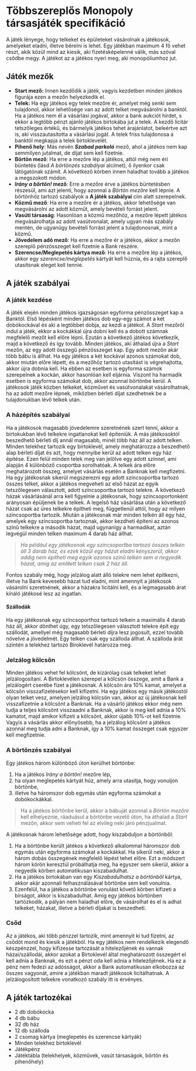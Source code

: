 # Többszereplős Monopoly társasjáték specifikáció

A játék lényege, hogy telkeket és épületeket vásárolnak a játékosok, amelyeket eladni, illetve bérelni is lehet. Egy játékban maximum 4 fő vehet részt, akik közül mind az kiesik, aki fizetésképelenné válik, más szóval csődbe megy. A játékot az a játékos nyeri meg, aki monopóliumhoz jut.

## Játék mezők
- **Start mező:** Innen kezdődik a játék, vagyis kezdetben minden játékos figurája ezen a mezőn helyezkedik el.
- **Telek:** Ha egy játékos egy telek mezőre ér, amelyet még senki sem tulajdonol, akkor lehetősége van az adott telket megvásárolni a banktól. Ha a játékos nem él a vásárlási jogával, akkor a bank aukciót hirdet, s ekkor a legtöbb pénzt ajánló játékos birtokába jut a telek. A kezdő licitár tetszőleges értékű, és bármelyik játékos tehet árajánlatot, beleértve azt is, aki visszautasította a vásárlási jogát.  A telek friss tulajdonosa a banktól megkapja a telek birtoklevelét.
- **Pihenő hely**: Más nevén **_Szabad parkoló_** mező, ahol a játékos nem kap semmilyen jutalmat, de díjat sem kell fizetnie.
- **Börtön mező**: Ha erre a mezőre lép a játékos, attól még nem éri büntetés (lásd _A börtönzés szabályai_ alcímet), ő ilyenkor csak látógatónak számít. A következő körben innen haladhat tovább a játékos a megszokott módon.
- **_Irány a börtön!_ mező**: Erre a mezőre érve a játékos büntetésben részesül, ami azt jelenti, hogy azonnal a _Börtön mezőre_ kell lépnie. A börtönhöz tartozó szabályok a **A játék szabályai** cím alatt szerepelnek.
- **Közmű mező**: Ha erre a mezőre ér a játékos, akkor lehetősége van megvásárolni az adott közműt, amely bevételi forrást jelent.
- **Vasúti társaság**: Hasonlóan a közmű mezőhöz, a mezőre lépett játékos megvásárolhatja az adott vasútvonalat, amely ugyan más szabály mentén, de ugyanúgy bevételi forrást jelent a tulajdonosnak, mint a közmű.
- **Jövedelem adó mező**: Ha erre a mezőre ér a játékos, akkor a mezőn szereplő pénzösszeget kell fizetnie a Bank részére.
- **Szerencse/Meglepetés kártya mező**: Ha erre a mezőre lép a játékos, akkor egy _szerencse/meglepetés_ kártyát kell húznia, és a rajta szereplő utasítsnak eleget kell tennie.

## A játék szabályai

### A játék kezdése
A játék elején minden játékos igazságosan egyforma pénzösszeget kap a Banktól. Első lépésként minden játékos dob egy-egy számot a két dobókockával és aki a legtöbbet dobja, az kezdi a játékot. A _Start_ mezőről indul a játék, ekkor a kockákkal újra dobni kell és a dobott számnak megfelelő mezőt kell előre lépni. Ezután a következő játékos következik, majd a következő és így tovább. Minden játékos, aki áthalad újra a _Start_ mezőn, az egy adott összegű pénzösszeget kap. Egy adott mezőn akár több bábu is állhat. Ha egy játékos a két kockával azonos számokat dob, akkor miután előre lépett, és a mezőhöz tartozó utasítást is végrehajtotta, akkor újra dobnia kell. Ha ebben az esetben is egyforma számok szerepelnek a kockán, akkor hasonlóan kell eljárnia. Viszont ha harmadik esetben is egyforma számokat dob, akkor azonnal börtönbe kerül. A játékosok játék közben telkeket, közművet és vasútvonalakat vásárolhatnak, ha az adott mezőre lépnek, miközben bérleti díjat szedhetnek be a tulajdonukban lévő telkek után.

### A házépítés szabályai
Ha a játékosok magasabb jövedelemre szeretnének szert tenni, akkor a birtokukban lévő telkekre ingatlanokat kell építeniük. A más játékosoktól beszedhető bérleti díj annál magasabb, minél több ház áll az adott telken. Minden telekhez tartozik egy birtoklevél, amely meghatározza a beszedhető alap bérleti díjat és azt, hogy mennyibe kerül az adott telken egy ház építése. Ezen felül minden telek meg van jelölve egy adott színnel, ami alapján 4 különböző csoportba sorolhatóak. A telkek ára előre meghatározott összeg, amelyet vásárlás esetén a Banknak kell megfizetni. Ha egy játékosnak sikerül megszerezni egy adott színcsoportba tartozó összes telket, akkor a játékos megveheti az első házat az egyik tetszőlegesen választott, adott színcsoportba tartozó telekre. A következő házak vásárlásánál arra kell figyelnie a játékosnak, hogy színcsoportonként arányosan épüljenek be a telkek. A legelső ház vásárlása után a következő házat csak az üres telkekre építheti meg, függetlenül attól, hogy az milyen színcsoportba tartozik. Miután a játékosnak már minden telkén áll egy ház, amelyek egy színcsoportba tartoznak, akkor kezdheti építeni az azonos színű telkekre a második házat, majd ugynanígy a harmadikat, aztán legvégül minden telken maximum 4 darab ház állhat.
> *Ha például egy játékosnak egy színcsoportba tartozó összes telkén áll 3 darab ház, és ezek közül egy házat eladni kényszerül, akkor addig nem építheti meg egyik azonos színű telkén sem a negyedik házat, amíg az emlíŧett telken csak 2 ház áll.*

Fontos szabály még, hogy jelzálog alatt álló telekre nem lehet építkezni, illetve ha Bank kevesebb házat tud eladni, mint amennyit a játékosok vásárolni szeretnének, akkor a házakra licitálni kell, és a legmagasabb árat kínáló játékosé lesz az ingatlan.
#### Szállodák
Ha egy játékosnak egy színcsoporthoz tartozó telkein a maximális 4 darab ház áll, akkor dönthet úgy, egy tetszőlegesen választott telekre épít egy szállodát, amellyel még magasabb bérleti díjra lesz jogosult, ezzel tovább növelve a jövedelmét. Egy telken csak egy szálloda állhat. A szálloda árát szintén a telekhez tartozó Biroklevél határozza meg.

### Jelzálog kölcsön
Minden játékos vehet fel kölcsönt, de kizárólag csak telkeket lehet jelzálogosítani. A Birtoklevélen szerepel a kölcsön összege, amit a Bank a jelzálogért cserébe fizet a játékosnak. A kölcsön ára 10% kamat, amelyet a kölcsön visszafizetésekor kell kifizetni. Ha egy játékos egy másik játékostól olyan telket vesz, amelyen jelzálog kölcsön van, akkor az új játékosnak kell visszafizetnie a kölcsönt a Banknak. Ha a vásárló játékos ekkor még nem tudja a teljes kölcsönt visszaadni a Banknak, akkor is meg kell adnia a 10% kamatot, majd amikor kifizeti a kölcsönt, akkor újabb 10%-ot kell fizetnie. Vagyis a vásárlás akkor előnyösebb, ha a jelzálog kölcsönt a játékos azonnal meg tudja adni a Banknak, így a 10% kamat összeget csak egyszer kell megfizetnie.

### A börtönzés szabályai
Egy játékos három különböző úton kerülhet börtönbe:
1. Ha a játékos _Irány a börtön!_ mezőre lép,
2. ha olyan meglepetés kártyát húz, amely arra utasítja, hogy vonuljon börtönbe,
3. illetve ha háromszor dob egymás után egyforma számokat a dobókockákkal.
> Ha a játékos börtönbe kerül, akkor a bábuját azonnal a _Börtön mezőre_ kell elhelyeznie, ráaduásul a börtönbe vezető úton, ha áthalad a _Start_ mezőn, akkor sem veheti fel az elvileg neki járó pénzjualmat.

A játékosnak három lehetősége adott, hogy kiszabduljon a börtönből:
1. Ha a börtönbe került játékos a következő alkalommal háromszor dob egymás után egyforma számokat a kockákkal. Ha sikerül neki, akkor a három dobás összegének megfelelő lépést tehet előre. Ezt a módszert három körön keresztül próbálhatja meg, ha egyszer sem sikerül, akkor a negyedik körben automatikusan kiszabadulhat.
2. Ha a játékos birtokában van egy _Kiszabadulhatsz a börtönből_ kártya, akkor akár azonnali felhasználásával börtönbe sem kell vonulnia.
3. Ezenfelül, ha a játékos a börtönbe vonulást követő körben kifizeti a bírságot, akkor is kiszabadulhat. 
Amíg egy játékos börtönben tartózkodik, a pályán nem haladhat előre, de vásárolhat és el is adhat telkeket, házakat, illetve a bérleti díjakat is beszedheti.

### Csőd
Az a játékos, aki több pénzzel tartozik, mint amennyit ki tud fizetni, az csődöt mond és kiesik a játékból. Ha egy játékos nem rendelkezik elegendő készpénzzel, hogy kifizesse tartozását a hitelezőjének és vannak házai/szállodái, akkor azokat a Birtoklevél által meghatározott összegért el kell adnia a Banknak, és ezt a pénzt oda kell adnia a hitelezőjének. Ha ez a pénz nem fedezi az adósságot, akkor a Bank automatikusan elkobozza az összes vagyonát, amire a játékban maradt játékosok licitálhatnak. A jelzálogosított telkekre vonatkozó szabály itt is érvényes. 

## A játék tartozékai
- 2 db dobókocka
- 4 db bábu
- 32 db ház
- 12 db szálloda 
- 2 csomag kártya (meglepetés és szerencse kártyák)
- Minden telekhez birtoklevél
- Játékpénz
- Játéktábla (telekhelyek, közművek, vasút társaságok, börtön és pihenőhely)

